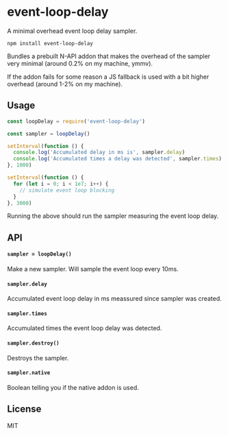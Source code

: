 # event-loop-delay

A minimal overhead event loop delay sampler.

```
npm install event-loop-delay
```

Bundles a prebuilt N-API addon that makes the overhead of the sampler very minimal (around 0.2% on my machine, ymmv).

If the addon fails for some reason a JS fallback is used with a bit higher overhead (around 1-2% on my machine).

## Usage

``` js
const loopDelay = require('event-loop-delay')

const sampler = loopDelay()

setInterval(function () {
  console.log('Accumulated delay in ms is', sampler.delay)
  console.log('Accumulated times a delay was detected', sampler.times)
}, 1000)

setInterval(function () {
  for (let i = 0; i < 1e7; i++) {
    // simulate event loop blocking
  }
}, 3000)
```

Running the above should run the sampler measuring the event loop delay.

## API

#### `sampler = loopDelay()`

Make a new sampler. Will sample the event loop every 10ms.

#### `sampler.delay`

Accumulated event loop delay in ms meassured since sampler was created.

#### `sampler.times`

Accumulated times the event loop delay was detected.

#### `sampler.destroy()`

Destroys the sampler.

#### `sampler.native`

Boolean telling you if the native addon is used.

## License

MIT
